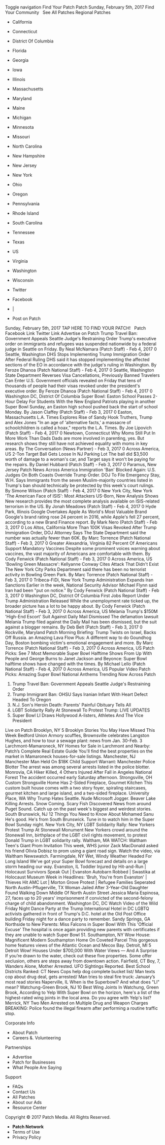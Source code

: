 Toggle navigation Find Your Patch Patch Sunday, February 5th, 2017 Find Your Community   See All Patches Regional Patches

*   California
*   Connecticut
*   District Of Columbia
*   Florida
*   Georgia
*   Iowa
*   Illinois
*   Massachusetts
*   Maryland
*   Maine
*   Michigan
*   Minnesota
*   Missouri
*   North Carolina
*   New Hampshire
*   New Jersey
*   New York
*   Ohio
*   Oregon
*   Pennsylvania
*   Rhode Island
*   South Carolina
*   Tennessee
*   Texas
*   US
*   Virginia
*   Washington
*   Wisconsin

*   Twitter
*   Facebook
*   |
*   Post on Patch

Sunday, February 5th, 2017 TAP HERE TO FIND YOUR PATCH!   Patch Facebook Link Twitter Link Advertise on Patch Trump Travel Ban: Government Appeals Seattle Judge's Restraining Order Trump's executive order on immigrants and refugees was suspended nationwide by a federal judge in Seattle on Friday. By Neal McNamara (Patch Staff) - Feb 4, 2017 0 Seattle, Washington DHS Stops Implementing Trump Immigration Order After Federal Ruling DHS said it has stopped implementing the affected sections of the EO in accordance with the judge's ruling in Washington. By Feroze Dhanoa (Patch National Staff) - Feb 4, 2017 0 Seattle, Washington State Department Reverses Visa Cancellations, Previously Banned Travelers Can Enter U.S. Government officials revealed on Friday that tens of thousands of people had their visas revoked under the president's executive order. By Feroze Dhanoa (Patch National Staff) - Feb 4, 2017 0 Washington DC, District Of Columbia Super Bowl: Easton School Passes 2-Hour Delay For Students With the New England Patriots playing in another Super Bowl Sunday, an Easton high school pushed back the start of school Monday. By Jason Claffey (Patch Staff) - Feb 3, 2017 0 Easton, Massachusetts L.A. Times Explores Rise of Sandy Hook Truthers, Trump and Alex Jones "In an age of 'alternative facts,' a massacre of schoolchildren is called a hoax," reports the L.A. Times. By Joe Lipovich (Patch Staff) - Feb 4, 2017 0 Newtown, Connecticut Why Moms Still Put In More Work Than Dads Dads are more involved in parenting, yes. But research shows they still have not achieved equality with moms in key areas. By The Conversation (News Partner) - Feb 3, 2017 0 Across America, US 2-Ton Target Ball Gets Loose In NJ Parking Lot The ball did $3,500 worth of damage to a woman's car, and Target says it won't be paying for the repairs. By Daniel Hubbard (Patch Staff) - Feb 3, 2017 0 Paramus, New Jersey Patch News Across America Immigration 'Ban' Blocked Again: U.S. Judges On Both Coasts Override Trump Order. DOJ To File Emergency Stay, W.H. Says Immigrants from the seven Muslim-majority countries listed in Trump's ban should technically be protected by this week's court rulings. By Simone Wilson (Patch Staff) - Feb 4, 2017 0 New York City, New York 'The American Face of ISIS': Most Attackers US-Born, New Analysis Shows New research provides the most complete analysis available on ISIS-related terrorism in the US. By Jonah Meadows (Patch Staff) - Feb 4, 2017 0 Hyde Park, Illinois Google Overtakes Apple As World's Most Valuable Brand Google's brand rating rose 24 percent in 2016, while Apple's fell 27 percent, according to a new Brand Finance report. By Mark Nero (Patch Staff) - Feb 3, 2017 0 Los Altos, California More Than 100K Visas Revoked After Trump Immigration Order, DOJ Attorney Says The State Department said the number was actually fewer than 60K. By Marc Torrence (Patch National Staff) - Feb 3, 2017 0 Greater Alexandria, Virginia 82 Percent Of Americans Support Mandatory Vaccines Despite some prominent voices warning about vaccines, the vast majority of Americans are comfortable with them. By Cody Fenwick (Patch National Staff) - Feb 3, 2017 0 Across America, US 'Bowling Green Massacre': Kellyanne Conway Cites Attack That Didn't Exist The New York City Parks Department said there has been no terrorist activity in Bowling Green Park. By Marc Torrence (Patch National Staff) - Feb 3, 2017 0 Tribeca-FiDi, New York Trump Administration Expands Iran Sanctions Earlier in the week, National Security Advisor Michael Flynn said Iran had been "put on notice." By Cody Fenwick (Patch National Staff) - Feb 3, 2017 0 Washington DC, District Of Columbia First Jobs Report Under Trump Administration Released While the unemployment rate ticked up, the broader picture has a lot to be happy about. By Cody Fenwick (Patch National Staff) - Feb 3, 2017 0 Across America, US Melania Trump's $150M 'High-End Escort' Suit Against Daily Mail Dismissed The defamation lawsuit Melania Trump filed against the Daily Mail has been dismissed, but the suit against a blogger remains. By Deb Belt (Patch Staff) - Feb 3, 2017 0 Rockville, Maryland Patch Morning Briefing: Trump Twists on Israel, Backs Off Russia. an Amazing Lava Flow Plus: A different way to do Goundhog Day, Boston bombing victim's emotional engagement and more. By Marc Torrence (Patch National Staff) - Feb 3, 2017 0 Across America, US Patch Picks: See 7 Most Memorable Super Bowl Halftime Shows From Up With People and George Burns to Janet Jackson and Beyonce: Super Bowl halftime shows have changed with the times. By Michael Lello (Patch National Staff) - Feb 4, 2017 0 Across America, US Popular Video Patch Picks: Amazing Super Bowl National Anthems Trending Now Across Patch

1.  Trump Travel Ban: Government Appeals Seattle Judge's Restraining Order
2.  Trump Immigrant Ban: OHSU Says Iranian Infant With Heart Defect Headed To Oregon
3.  N.J. Son's Heroin Death: Parents' Painful Obituary Tells All
4.  LGBT Solidarity Rally At Stonewall To Protest Trump: LIVE UPDATES
5.  Super Bowl LI Draws Hollywood A-listers, Athletes And The Vice President

Live on Patch Brooklyn, NY 5 Brooklyn Stories You May Have Missed This Week Bedford Union Armory scuffles, Brownsville celebrates Langston Hughes, and how to tour a sewage plant: news from Jan. 30-Feb. 3 Larchmont-Mamaroneck, NY Homes for Sale in Larchmont and Nearby: Patch’s Complete Real Estate Guide You'll find the best properties on the market in Mamaroneck houses-for-sale listings. Manchester, NJ Manchester Man Held On $18K Child Support Warrant: Manchester Police Blotter The arrest was among several arrests listed in the police blotter. Monrovia, CA Hiker Killed, 4 Others Injured After Fall in Angeles National Forest The accident occurred early Saturday afternoon. Strongsville, OH Custom Strongsville Home Has 2-Sided Fireplace, Gourmet Kitchen This custom built house comes with a two story foyer, spiraling staircases, gourmet kitchen and large island, and a two-sided fireplace. University Place, WA Why Trump Hates Seattle. Nude Microsoft Jogger. Beaver Lake Killing Arrests. Snow Coming. Scary Fish Discovered News from around Puget Sound. Catch up on the past week's biggest and weirdest stories. South Brunswick, NJ 12 Things You Need to Know About Mohamed Sanu He's good. He's from South Brunswick. Tune in to watch him in the Super Bowl Sunday night. New York City, NY LGBT Solidarity Rally: New Yorkers Protest Trump At Stonewall Monument New Yorkers crowd around the Stonewall Inn, birthplace of the LGBT civil rights movement, to protest Donald Trump in LGBT solidarity rally. Waltham, MA WATCH: Waltham Teen's Giant Prom Invitation This week, WHS junior Zack MacDonald asked his friend Olivia Dobisz to prom using a giant road sign. Watch the video, via Waltham Newswatch. Farmingdale, NY Wet, Windy Weather Headed For Long Island We've got your Super Bowl forecast and details on a large storm heading our way. Evanston, IL Toddler Injured by Hit-and-Run | Holocaust Survivors Speak Out | Evanston Autobarn Robbed | Swastika at Holocaust Museum Week in Headlines: 'Bruh, You're from Evanston' | Thieves Hit AMC Lot | Morton Grove Protest | Refugee Families Seperated North Austin-Pflugerville, TX Woman Jailed After 3-Year-Old Daughter Found Walking Down Middle Of North Austin Street Jessica Maria Espinosa, 27, faces up to 20 years' imprisonment if convicted of the second-felony charge of child abandonment. Washington DC, DC Watch Video of the Wild Friday Night Dance Party at the Trump International Hotel in DC LGBTQ activists gathered in front of Trump's D.C. hotel at the Old Post Office building Friday night for a dance party to remember. Sandy Springs, GA Northside to New Parents: Miss Falcons in Super Bowl With This 'Official Excuse' The hospital is once again providing new parents with certificates if they are unable to watch Super Bowl 51. Southampton, NY Wow House: Magnificent Modern Southampton Home On Coveted Parcel This gorgeous home features views of the Atlantic Ocean and Mecox Bay. Detroit, MI 5 Detroit Wow! Houses Under $700,000 With Water Views — And A Surprise If you’re drawn to the water, check out these five properties. Some offer seclusion, others are steps away from downtown action. Fairfield, CT Boy, 7, Wanders Alone, Mother Arrested. UFO Sightings Reported. Best School Districts Ranked: CT News Cops help dog complete bucket list/ Man texts cop about drug deal, gets arrested/ Man tries to steal fire truck: January’s most read stories Naperville, IL When is the Superbowl? And what does "LI" mean? Watchung-Green Brook, NJ 10 Best Wing Joints In Watchung, Green Brook, According to Yelp With Super Bowl on the horizon, here's a list of the highest-rated wing joints in the local area. Do you agree with Yelp's list? Merrick, NY Two Men Arrested on Multiple Drug and Weapon Charges BREAKING: Police found the illegal firearm after performing a routine traffic stop.

Corporate Info

*   About Patch
*   Careers &. Volunteering

Partnerships

*   Advertise
*   Patch for Businesses
*   What People Are Saying

Support

*   FAQs
*   Contact Us
*   All Patches
*   About our Ads
*   Resource Center

Copyright © 2017 Patch Media. All Rights Reserved.

*   **Patch Network**
*   Terms of Use
*   Privacy Policy